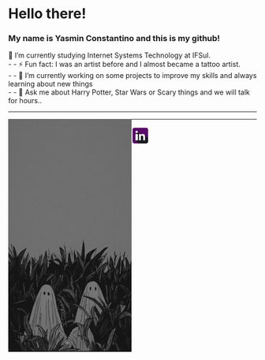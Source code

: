 <h1> Hello there! </h1>
<h3> My name is Yasmin Constantino and this is my github! </h3>

  <p> 🌱 I’m currently studying Internet Systems Technology at IFSul.
    <br>
  - - ⚡ Fun fact: I was an artist before and I almost became a tattoo artist.
    <br>
  - - 🔭 I’m currently working on some projects to improve my skills and always learning about new things
    <br>
  - - 💬 Ask me about Harry Potter, Star Wars or Scary things and we will talk for hours..
  </p>

  <hr>

<img src="Ghost Wallpaper.jpeg" width="250" align="left">
<hr>
 <a href="https://www.linkedin.com/in/yasmin-constantino/"><img src="icons/linkedin (2).png" width="37"/></a>

<!--
<img style="width=100px;  src="Ghost Wallpaper.jpeg">
      -->



<!--
**yasminconstantino/yasminconstantino** is a ✨ _special_ ✨ repository because its `README.md` (this file) appears on your GitHub profile.

Here are some ideas to get you started:

- 🌱 I’m currently learning ...
- 👯 I’m looking to collaborate on ...
- 🤔 I’m looking for help with ...
- 💬 Ask me about ...
- 📫 How to reach me: ...
- 😄 Pronouns: ...
-->
